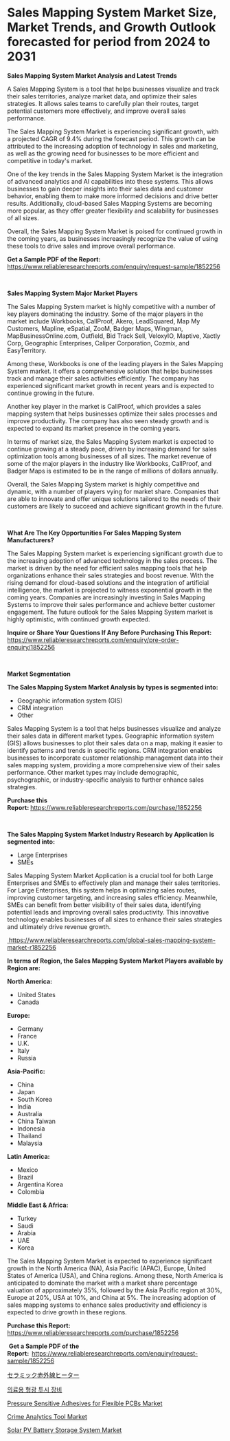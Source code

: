<p><h1>Sales Mapping System Market Size, Market Trends, and Growth Outlook forecasted for period from 2024 to 2031</h1></p><p><strong>Sales Mapping System Market Analysis and Latest Trends</strong></p>
<p><p>A Sales Mapping System is a tool that helps businesses visualize and track their sales territories, analyze market data, and optimize their sales strategies. It allows sales teams to carefully plan their routes, target potential customers more effectively, and improve overall sales performance.</p><p>The Sales Mapping System Market is experiencing significant growth, with a projected CAGR of 9.4% during the forecast period. This growth can be attributed to the increasing adoption of technology in sales and marketing, as well as the growing need for businesses to be more efficient and competitive in today's market.</p><p>One of the key trends in the Sales Mapping System Market is the integration of advanced analytics and AI capabilities into these systems. This allows businesses to gain deeper insights into their sales data and customer behavior, enabling them to make more informed decisions and drive better results. Additionally, cloud-based Sales Mapping Systems are becoming more popular, as they offer greater flexibility and scalability for businesses of all sizes.</p><p>Overall, the Sales Mapping System Market is poised for continued growth in the coming years, as businesses increasingly recognize the value of using these tools to drive sales and improve overall performance.</p></p>
<p><strong>Get a Sample PDF of the Report:&nbsp;</strong> <a href="https://www.reliableresearchreports.com/enquiry/request-sample/1852256">https://www.reliableresearchreports.com/enquiry/request-sample/1852256</a></p>
<p>&nbsp;</p>
<p><strong>Sales Mapping System Major Market Players</strong></p>
<p><p>The Sales Mapping System market is highly competitive with a number of key players dominating the industry. Some of the major players in the market include Workbooks, CallProof, Akero, LeadSquared, Map My Customers, Mapline, eSpatial, ZooM, Badger Maps, Wingman, MapBusinessOnline.com, Outfield, Bid Track Sell, VeloxyIO, Maptive, Xactly Corp, Geographic Enterprises, Caliper Corporation, Cozmix, and EasyTerritory.</p><p>Among these, Workbooks is one of the leading players in the Sales Mapping System market. It offers a comprehensive solution that helps businesses track and manage their sales activities efficiently. The company has experienced significant market growth in recent years and is expected to continue growing in the future.</p><p>Another key player in the market is CallProof, which provides a sales mapping system that helps businesses optimize their sales processes and improve productivity. The company has also seen steady growth and is expected to expand its market presence in the coming years.</p><p>In terms of market size, the Sales Mapping System market is expected to continue growing at a steady pace, driven by increasing demand for sales optimization tools among businesses of all sizes. The market revenue of some of the major players in the industry like Workbooks, CallProof, and Badger Maps is estimated to be in the range of millions of dollars annually.</p><p>Overall, the Sales Mapping System market is highly competitive and dynamic, with a number of players vying for market share. Companies that are able to innovate and offer unique solutions tailored to the needs of their customers are likely to succeed and achieve significant growth in the future.</p></p>
<p>&nbsp;</p>
<p><strong>What Are The Key Opportunities For Sales Mapping System Manufacturers?</strong></p>
<p><p>The Sales Mapping System market is experiencing significant growth due to the increasing adoption of advanced technology in the sales process. The market is driven by the need for efficient sales mapping tools that help organizations enhance their sales strategies and boost revenue. With the rising demand for cloud-based solutions and the integration of artificial intelligence, the market is projected to witness exponential growth in the coming years. Companies are increasingly investing in Sales Mapping Systems to improve their sales performance and achieve better customer engagement. The future outlook for the Sales Mapping System market is highly optimistic, with continued growth expected.</p></p>
<p><strong>Inquire or Share Your Questions If Any Before Purchasing This Report:</strong> <a href="https://www.reliableresearchreports.com/enquiry/pre-order-enquiry/1852256">https://www.reliableresearchreports.com/enquiry/pre-order-enquiry/1852256</a></p>
<p>&nbsp;</p>
<p><strong>Market Segmentation</strong></p>
<p><strong>The Sales Mapping System Market Analysis by types is segmented into:</strong></p>
<p><ul><li>Geographic information system (GIS)</li><li>CRM integration</li><li>Other</li></ul></p>
<p><p>Sales Mapping System is a tool that helps businesses visualize and analyze their sales data in different market types. Geographic information system (GIS) allows businesses to plot their sales data on a map, making it easier to identify patterns and trends in specific regions. CRM integration enables businesses to incorporate customer relationship management data into their sales mapping system, providing a more comprehensive view of their sales performance. Other market types may include demographic, psychographic, or industry-specific analysis to further enhance sales strategies.</p></p>
<p><strong>Purchase this Report:&nbsp;</strong><a href="https://www.reliableresearchreports.com/purchase/1852256">https://www.reliableresearchreports.com/purchase/1852256</a></p>
<p>&nbsp;</p>
<p><strong>The Sales Mapping System Market Industry Research by Application is segmented into:</strong></p>
<p><ul><li>Large Enterprises</li><li>SMEs</li></ul></p>
<p><p>Sales Mapping System Market Application is a crucial tool for both Large Enterprises and SMEs to effectively plan and manage their sales territories. For Large Enterprises, this system helps in optimizing sales routes, improving customer targeting, and increasing sales efficiency. Meanwhile, SMEs can benefit from better visibility of their sales data, identifying potential leads and improving overall sales productivity. This innovative technology enables businesses of all sizes to enhance their sales strategies and ultimately drive revenue growth.</p></p>
<p><a href="https://www.reliableresearchreports.com/global-sales-mapping-system-market-r1852256">&nbsp;https://www.reliableresearchreports.com/global-sales-mapping-system-market-r1852256</a></p>
<p><strong>In terms of Region, the Sales Mapping System Market Players available by Region are:</strong></p>
<p>
    <p> <strong> North America: </strong>
        <ul>
            <li>United States</li>
            <li>Canada</li>
        </ul>
        </p> 
    <p> <strong> Europe: </strong>
        <ul>
            <li>Germany</li>
            <li>France</li>
            <li>U.K.</li>
            <li>Italy</li>
            <li>Russia</li>
        </ul>
        </p> 
    <p> <strong> Asia-Pacific: </strong>
        <ul>
            <li>China</li>
            <li>Japan</li>
            <li>South Korea</li>
            <li>India</li>
            <li>Australia</li>
            <li>China Taiwan</li>
            <li>Indonesia</li>
            <li>Thailand</li>
            <li>Malaysia</li>
        </ul>
        </p> 
    <p> <strong> Latin America: </strong>
        <ul>
            <li>Mexico</li>
            <li>Brazil</li>
            <li>Argentina Korea</li>
            <li>Colombia</li>
        </ul>
        </p> 
    <p> <strong> Middle East & Africa: </strong>
        <ul>
            <li>Turkey</li>
            <li>Saudi</li>
            <li>Arabia</li>
            <li>UAE</li>
            <li>Korea</li>
        </ul>
    </p>
    </p>
<p><p>The Sales Mapping System Market is expected to experience significant growth in the North America (NA), Asia Pacific (APAC), Europe, United States of America (USA), and China regions. Among these, North America is anticipated to dominate the market with a market share percentage valuation of approximately 35%, followed by the Asia Pacific region at 30%, Europe at 20%, USA at 10%, and China at 5%. The increasing adoption of sales mapping systems to enhance sales productivity and efficiency is expected to drive growth in these regions.</p></p>
<p><strong>Purchase this Report: </strong><a href="https://www.reliableresearchreports.com/purchase/1852256">https://www.reliableresearchreports.com/purchase/1852256</a></p>
<p>&nbsp;<strong>Get a Sample PDF of the Report:&nbsp;&nbsp;</strong><a href="https://www.reliableresearchreports.com/enquiry/request-sample/1852256">https://www.reliableresearchreports.com/enquiry/request-sample/1852256</a></p>
<p><strong></strong></p>
<p><p><a href="https://github.com/Fatimaklein1/Market-Research-Report-List-1/blob/main/978239062373.md">セラミック赤外線ヒーター</a></p><p><a href="https://github.com/chupp85/Market-Research-Report-List-1/blob/main/944254561670.md">의료용 형광 투시 장비</a></p><p><a href="https://www.linkedin.com/pulse/pressure-sensitive-adhesives-flexible-pcbs-market-research-ifdce">Pressure Sensitive Adhesives for Flexible PCBs Market</a></p><p><a href="https://github.com/kufem1/Market-Research-Report-List-2/blob/main/crime-analytics-tool-market.md">Crime Analytics Tool Market</a></p><p><a href="https://www.linkedin.com/pulse/solar-pv-battery-storage-system-market-competitive-analysis-jqb7e?trackingId=VdePh9t5fYnZ9hJt9YezRw%3D%3D">Solar PV Battery Storage System Market</a></p></p>